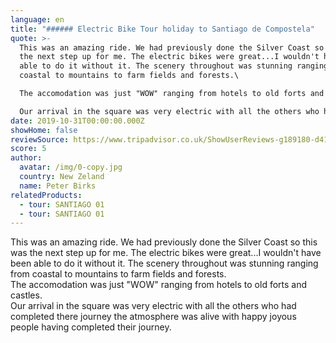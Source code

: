 ```yaml
---
language: en
title: "###### Electric Bike Tour holiday to Santiago de Compostela"
quote: >-
  This was an amazing ride. We had previously done the Silver Coast so this was
  the next step up for me. The electric bikes were great...I wouldn't have been
  able to do it without it. The scenery throughout was stunning ranging from
  coastal to mountains to farm fields and forests.\

  The accomodation was just "WOW" ranging from hotels to old forts and castles.\

  Our arrival in the square was very electric with all the others who had completed there journey the atmosphere was alive with happy joyous people having completed their journey.
date: 2019-10-31T00:00:00.000Z
showHome: false
reviewSource: https://www.tripadvisor.co.uk/ShowUserReviews-g189180-d4105907-r722735452-Top_Bike_tours_Portugal-Porto_Porto_District_Northern_Portugal.html
score: 5
author:
  avatar: /img/0-copy.jpg
  country: New Zeland
  name: Peter Birks
relatedProducts:
  - tour: SANTIAGO 01
  - tour: SANTIAGO 01
---
```

This was an amazing ride. We had previously done the Silver Coast so this was the next step up for me. The electric bikes were great...I wouldn't have been able to do it without it. The scenery throughout was stunning ranging from coastal to mountains to farm fields and forests.\
The accomodation was just "WOW" ranging from hotels to old forts and castles.\
Our arrival in the square was very electric with all the others who had completed there journey the atmosphere was alive with happy joyous people having completed their journey.